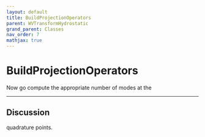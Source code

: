```yaml
---
layout: default
title: BuildProjectionOperators
parent: WVTransformHydrostatic
grand_parent: Classes
nav_order: 7
mathjax: true
---
```


#  BuildProjectionOperators

Now go compute the appropriate number of modes at the


---

## Discussion
quadrature points.
